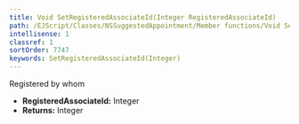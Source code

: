 ```yaml
---
title: Void SetRegisteredAssociateId(Integer RegisteredAssociateId)
path: /EJScript/Classes/NSSuggestedAppointment/Member functions/Void SetRegisteredAssociateId(Integer p_0)
intellisense: 1
classref: 1
sortOrder: 7747
keywords: SetRegisteredAssociateId(Integer)
---
```



Registered by whom



* **RegisteredAssociateId:** Integer
* **Returns:** Integer


